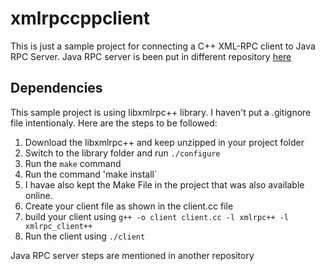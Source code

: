 # xmlrpccppclient
This is just a sample project for connecting a C++ XML-RPC client to Java RPC Server. Java RPC server is been put in different repository [here](https://github.com/kanhaiyakumawat/KanhaiyaJavaRPC)

## Dependencies
This sample project is using libxmlrpc++ library. I haven't put a .gitignore file intentionaly. Here are the steps to be followed:

1. Download the libxmlrpc++ and keep unzipped in your project folder
1. Switch to the library folder and run `./configure`
1. Run the `make` command
1. Run the command 'make install`
1. I havae also kept the Make File in the project that was also available online.
1. Create your client file as shown in the client.cc file
1. build your client using `g++ -o client client.cc -l xmlrpc++ -l xmlrpc_client++`
1. Run the client using `./client`

Java RPC server steps are mentioned in another repository
